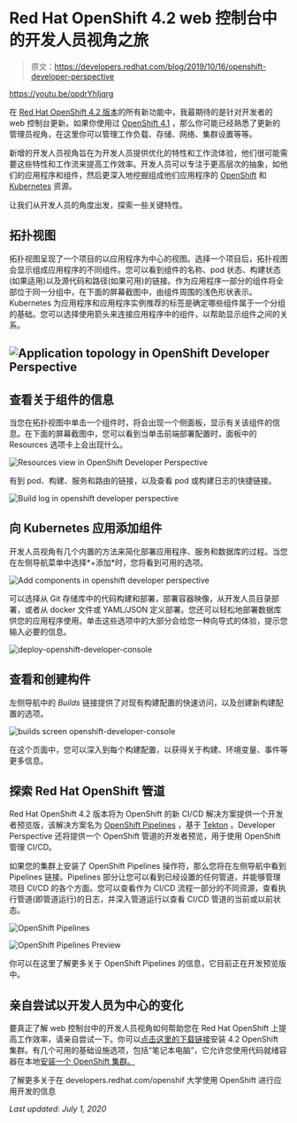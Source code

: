 # Red Hat OpenShift 4.2 web 控制台中的开发人员视角之旅

> 原文：<https://developers.redhat.com/blog/2019/10/16/openshift-developer-perspective>

https://youtu.be/opdrYhIjqrg

在 [Red Hat OpenShift 4.2 版本](https://developers.redhat.com/blog/2019/10/16/developer-tools-openshift/)的所有新功能中，我最期待的是针对开发者的 web 控制台更新。如果你使用过 [OpenShift 4.1](https://docs.openshift.com/container-platform/4.1/welcome/oce_about.html) ，那么你可能已经熟悉了更新的管理员视角，在这里你可以管理工作负载、存储、网络、集群设置等等。

新增的开发人员视角旨在为开发人员提供优化的特性和工作流体验，他们很可能需要这些特性和工作流来提高工作效率。开发人员可以专注于更高层次的抽象，如他们的应用程序和组件，然后更深入地挖掘组成他们应用程序的 [OpenShift](https://developers.redhat.com/openshift/) 和 [Kubernetes](https://developers.redhat.com/topics/kubernetes/) 资源。

让我们从开发人员的角度出发，探索一些关键特性。

## 拓扑视图

拓扑视图呈现了一个项目的以应用程序为中心的视图。选择一个项目后，拓扑视图会显示组成应用程序的不同组件。您可以看到组件的名称、pod 状态、构建状态(如果适用)以及源代码和路径(如果可用)的链接。作为应用程序一部分的组件将全部位于同一分组中，在下面的屏幕截图中，由组件周围的浅色形状表示。Kubernetes 为应用程序和应用程序实例推荐的标签是确定哪些组件属于一个分组的基础。您可以选择使用箭头来连接应用程序中的组件，以帮助显示组件之间的关系。

## ![Application topology in OpenShift Developer Perspective](img/94a77807385b0719d3bb1c9fd3463305.png)

## 查看关于组件的信息

当您在拓扑视图中单击一个组件时，将会出现一个侧面板，显示有关该组件的信息。在下面的屏幕截图中，您可以看到当单击前端部署配置时，面板中的 Resources 选项卡上会出现什么。

![Resources view in OpenShift Developer Perspective](img/fb60f59e7750881bdfe25776cbc0f339.png)

有到 pod、构建、服务和路由的链接，以及查看 pod 或构建日志的快捷链接。

![Build log in openshift developer perspective](img/1e2e4e8225e096d218f44f7aaadfe31b.png)

## **向 Kubernetes 应用添加组件**

开发人员视角有几个内置的方法来简化部署应用程序、服务和数据库的过程。当您在左侧导航菜单中选择*+添加*时，您将看到可用的选项。

![Add components in openshift developer perspective](img/ce70084bd509d9e875b751436ee2f9b2.png)

可以选择从 Git 存储库中的代码构建和部署，部署容器映像，从开发人员目录部署，或者从 docker 文件或 YAML/JSON 定义部署。您还可以轻松地部署数据库供您的应用程序使用。单击这些选项中的大部分会给您一种向导式的体验，提示您输入必要的信息。

![deploy-openshift-developer-console](img/584e66fabd61c4b8ec227053d2c0ce30.png)

## 查看和创建构件

左侧导航中的 *Builds* 链接提供了对现有构建配置的快速访问，以及创建新构建配置的选项。

![builds screen openshift-developer-console](img/e394f309564a616eddd3f313bfd37c39.png)

在这个页面中，您可以深入到每个构建配置，以获得关于构建、环境变量、事件等更多信息。

## 探索 Red Hat OpenShift 管道

Red Hat OpenShift 4.2 版本将为 OpenShift 的新 CI/CD 解决方案提供一个开发者预览版，该解决方案名为 [OpenShift Pipelines](https://www.openshift.com/learn/topics/pipelines) ，基于 [Tekton](https://developers.redhat.com/blog/2019/07/19/getting-started-with-tekton-on-red-hat-openshift/) 。Developer Perspective 还将提供一个 OpenShift 管道的开发者预览，用于使用 OpenShift 管理 CI/CD。

如果您的集群上安装了 OpenShift Pipelines 操作符，那么您将在左侧导航中看到 Pipelines 链接。Pipelines 部分让您可以看到已经设置的任何管道，并能够管理项目 CI/CD 的各个方面。您可以查看作为 CI/CD 流程一部分的不同资源，查看执行管道(即管道运行)的日志，并深入管道运行以查看 CI/CD 管道的当前或以前状态。

![OpenShift Pipelines](img/4f1c13a0c911ac07e266d21089f85d91.png)

![OpenShift Pipelines Preview](img/75055a61ed6c3ab9605c117c1af6499b.png)

你可以在这里了解更多关于 OpenShift Pipelines 的信息，它目前正在开发预览版中。

## 亲自尝试以开发人员为中心的变化

要真正了解 web 控制台中的开发人员视角如何帮助您在 Red Hat OpenShift 上提高工作效率，请亲自尝试一下。你可以[点击这里的下载链接](http://developers.redhat.com/products/codeready-containers)安装 4.2 OpenShift 集群。有几个可用的基础设施选项，包括“笔记本电脑”，它允许您使用代码就绪容器在本地[安装一个 OpenShift 集群。](http://developers.redhat.com/products/codeready-containers)

了解更多关于在 developers.redhat.com/openshif 大学使用 OpenShift 进行应用开发的信息

*Last updated: July 1, 2020*